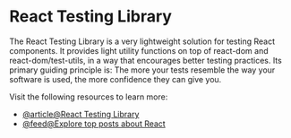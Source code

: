 # React Testing Library

The React Testing Library is a very lightweight solution for testing React components. It provides light utility functions on top of react-dom and react-dom/test-utils, in a way that encourages better testing practices. Its primary guiding principle is: The more your tests resemble the way your software is used, the more confidence they can give you.

Visit the following resources to learn more:

- [@article@React Testing Library](https://testing-library.com/docs/react-testing-library/intro/)
- [@feed@Explore top posts about React](https://app.daily.dev/tags/react?ref=roadmapsh)

